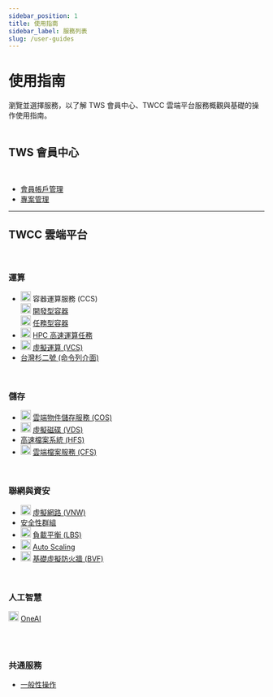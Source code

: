 ```yaml
---
sidebar_position: 1
title: 使用指南
sidebar_label: 服務列表
slug: /user-guides
---
```


# <i class="fa fa-book" aria-hidden="true"></i> 使用指南 

瀏覽並選擇服務，以了解 TWS 會員中心、TWCC 雲端平台服務概觀與基礎的操作使用指南。<br/><br/>

## TWS 會員中心

 <br/>

- [會員帳戶管理](/docs/user-guides/tws-member-center/manage-member-accounts)
- [專案管理](/docs/user-guides/tws-member-center/manage-projects)

---

## TWCC 雲端平台

 <br/>

### 運算

- <img src="https://i.imgur.com/DPC5gPG.png" width="20" height="20"/> 容器運算服務 (CCS)<br/><img src="https://cos.twcc.ai/SYS-MANUAL/uploads/upload_0b81080da8a39866cd1e0aa0471e9552.png" width="20" height="20"/> <a href="/docs/user-guides/twcc/ccs-interactive-container">開發型容器</a><br/><img src="https://i.imgur.com/mHLWfyb.png" width="20" height="20"/> <a href="/docs/user-guides/twcc/ccs-scheduled-container">任務型容器</a>
- <img src="https://i.imgur.com/HKggEPN.png" width="20" height="20"/> <a href="/docs/user-guides/twcc/hpc-job">HPC 高速運算任務</a>
- <img src="https://cos.twcc.ai/SYS-MANUAL/uploads/upload_af58322eb82b649d1f29aca1f201a117.png" width="20" height="20"/> <a href="/docs/user-guides/twcc/vcs">虛擬運算 (VCS) </a>
- [台灣杉二號 (命令列介面)](/docs/user-guides/twcc/twnia2-hpc-cli)

<br/>

### 儲存

- <img src="https://cos.twcc.ai/SYS-MANUAL/uploads/upload_a798c7edb1b5032ecf92265a3150a7ec.png" width="20" height="20"/> <a href="/docs/user-guides/twcc/cos">雲端物件儲存服務 (COS) </a>
- <img src="https://cos.twcc.ai/SYS-MANUAL/uploads/upload_a62be3bdf4bc257526e95e16b063a777.png" width="20" height="20"/> <a href="/docs/user-guides/twcc/vcs/vds">虛擬磁碟 (VDS)</a>
- [高速檔案系統 (HFS)](/docs/user-guides/twcc/hfs)
- <img src="https://i.imgur.com/HmCCsr5.png" width="20" height="20"/> <a href="/docs/user-guides/twcc/cfs">雲端檔案服務 (CFS)</a>

<br/>

### 聯網與資安

- <img src="https://cos.twcc.ai/SYS-MANUAL/uploads/upload_c7ecced96f77b12664677d4cef97a3cc.png" width="20" height="20"/> <a href="/docs/user-guides/twcc/vcs/vnw">虛擬網路 (VNW)</a>
- [安全性群組](/docs/user-guides/twcc/vcs/security-group)
- <img src="https://cos.twcc.ai/SYS-MANUAL/uploads/upload_5eaf2d8a3b112a4b8c49a853eaab60d8.png" width="20" height="20"/> <a href="/docs/user-guides/twcc/vcs/lbs">負載平衡 (LBS)</a>
- <img src="https://cos.twcc.ai/SYS-MANUAL/uploads/upload_fe3143064a67e3d04615d38683938427.png" width="20" height="20"/> <a href="/docs/user-guides/twcc/vcs/auto-scaling">Auto Scaling</a>
- <img src="https://cos.twcc.ai/SYS-MANUAL/uploads/upload_db2be9ff86eff33624e32feceedf17e7.png" width="20" height="20"/> <a href="/docs/user-guides/twcc/vcs/bvf">基礎虛擬防火牆 (BVF)</a>

<br/>

### 人工智慧

<img src="https://i.imgur.com/3gwFOFA.png" width="20" height="20"/> <a href="/docs/user-guides/twcc/oneai">OneAI</a><br/>

<br/><br/>

### 共通服務

- [一般性操作](/docs/user-guides/twcc/general)